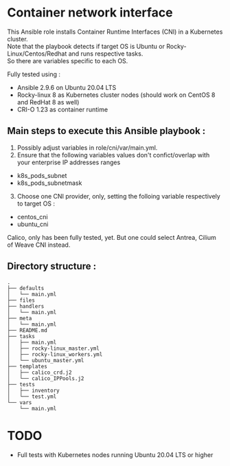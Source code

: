 # Container network interface
This Ansible role installs Container Runtime Interfaces (CNI) in a Kubernetes cluster.   
Note that the playbook detects if target OS is Ubuntu or Rocky-Linux/Centos/Redhat and runs respective tasks.   
So there are variables specific to each OS.   

Fully tested using :
* Ansible 2.9.6 on Ubuntu 20.04 LTS
* Rocky-linux 8 as Kubernetes cluster nodes (should work on CentOS 8 and RedHat 8 as well)
* CRI-O 1.23 as container runtime

## Main steps to execute this Ansible playbook :
1. Possibly adjust variables in role/cni/var/main.yml.
2. Ensure that the following variables values don't confict/overlap with your enterprise IP addresses ranges
* k8s_pods_subnet
* k8s_pods_subnetmask

3. Choose one CNI provider, only, setting the folloing variable respectively to target OS :
* centos_cni
* ubuntu_cni  
  
Calico, only has been fully tested, yet. But one could select Antrea, Cilium of Weave CNI instead.
## Directory structure :
```
.
├── defaults
│   └── main.yml
├── files
├── handlers
│   └── main.yml
├── meta
│   └── main.yml
├── README.md
├── tasks
│   ├── main.yml
│   ├── rocky-linux_master.yml
│   ├── rocky-linux_workers.yml
│   └── ubuntu_master.yml
├── templates
│   ├── calico_crd.j2
│   └── calico_IPPools.j2
├── tests
│   ├── inventory
│   └── test.yml
└── vars
    └── main.yml
```
# TODO
* Full tests with Kubernetes nodes running Ubuntu 20.04 LTS or higher

